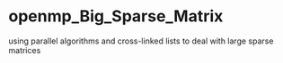 # openmp_Big_Sparse_Matrix

using parallel algorithms and cross-linked lists to deal with large sparse matrices

